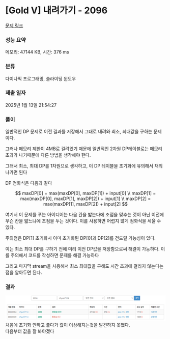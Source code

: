 # [Gold V] 내려가기 - 2096

[문제 링크](https://www.acmicpc.net/problem/2096)

### 성능 요약

메모리: 47144 KB, 시간: 376 ms

### 분류

다이나믹 프로그래밍, 슬라이딩 윈도우

### 제출 일자

2025년 1월 13일 21:54:27

### 풀이
일반적인 DP 문제로 이전 결과를 저장해서 그대로 내려와 최소, 최대값을 구하는 문제이다.

그러나 메모리 제한이 4MB로 걸려있기 때문에 일반적인 2차원 DP테이블로는 메모리 초과가 나기때문에 다른 방법을 생각해야 한다.

그래서 최소, 최대 DP를 1차원으로 생각하고, 이 DP 테이블을 초기화에 유의해서 채워나가면 된다

DP 점화식은 다음과 같다

$$
maxDP[0] = max(maxDP[0], maxDP[1]) + input[0] \\
maxDP[1] = max(maxDP[0], maxDP[1], maxDP[2]) + input[1] \\
maxDP[2] = max(maxDP[1], maxDP[2]) + input[2]
$$

여기서 이 문제를 푸는 아이디어는 다음 칸을 밟는다에 초점을 맞추는 것이 아닌 이전에 무슨 칸을 밟느냐에 초점을 두는 것이다. 이를 사용하면 어렵지 않게 점화식을 세울 수 있다.

주의점은 DP[1] 초기화시 이미 초기화된 DP[0]과 DP[2]를 건드릴 가능성이 있다.

이는 최소 최대 DP를 구하기 전에 미리 이전 DP값을 저장함으로써 해결이 가능하다. 이를 주의해서 코드를 작성하면 문제를 해결 가능하다

그리고 마지막 stream을 사용해서 최소 최대값을 구해도 시간 초과에 걸리지 않는다는 점을 알아두면 된다.

### 결과
![img.png](img.png)
처음에 초기화 안하고 풀다가 값이 이상해지는것을 발견하지 못했다.<br>
다음부터 값을 잘 봐야겠다